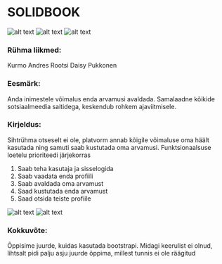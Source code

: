 # SOLIDBOOK
![alt text](https://www.upload.ee/image/7756403/pic1.JPG)
![alt text](https://www.upload.ee/image/7756406/pic2.JPG)
![alt text](https://www.upload.ee/image/7754123/pic3.JPG)


### Rühma liikmed:
Kurmo Andres Rootsi
Daisy Pukkonen
### Eesmärk:
Anda inimestele võimalus enda arvamusi avaldada. Samalaadne kõikide sotsiaalmeedia saitidega, keskendub 
rohkem ajaviitmisele.
### Kirjeldus:
Sihtrühma otseselt ei ole, platvorm annab kõigile võimaluse oma häält kasutada ning samuti saab kustutada oma arvamusi.
Funktsionaalsuse loetelu prioriteedi järjekorras
1. Saab teha kasutaja ja sisselogida
2. Saab vaadata enda profiili
3. Saab avaldada oma arvamust
4. Saad kustutada enda arvamust
5. Saad otsida teiste profiile

![alt text](https://www.upload.ee/image/7756396/huj.PNG)
![alt text](https://www.upload.ee/image/7756399/uhj2.PNG)

### Kokkuvõte: 
Õppisime juurde, kuidas kasutada bootstrapi. Midagi keerulist ei olnud, lihtsalt pidi palju asju juurde õppima, millest tunnis ei ole räägitud
